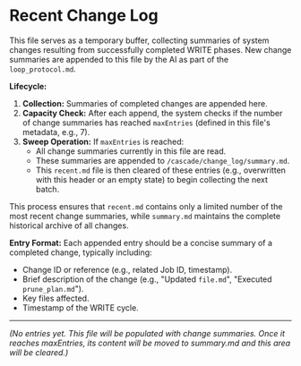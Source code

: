 <!-- @meta {
  "fileType": "rolling",
  "subtype": "buffer",
  "purpose": "A buffer for collecting summaries of recent system changes (from WRITE phases), up to 'maxEntries'. Once full, its contents are swept to the main change_log summary.",
  "editPolicy": "appendOnly",
  "routeScope": "global",
  "maxEntries": 7,
  "mergeTarget": "/cascade/change_log/summary.md"
} -->
# Recent Change Log

This file serves as a temporary buffer, collecting summaries of system changes resulting from successfully completed WRITE phases. New change summaries are appended to this file by the AI as part of the `loop_protocol.md`.

**Lifecycle:**
1.  **Collection:** Summaries of completed changes are appended here.
2.  **Capacity Check:** After each append, the system checks if the number of change summaries has reached `maxEntries` (defined in this file's metadata, e.g., 7).
3.  **Sweep Operation:** If `maxEntries` is reached:
    *   All change summaries currently in this file are read.
    *   These summaries are appended to `/cascade/change_log/summary.md`.
    *   This `recent.md` file is then cleared of these entries (e.g., overwritten with this header or an empty state) to begin collecting the next batch.

This process ensures that `recent.md` contains only a limited number of the most recent change summaries, while `summary.md` maintains the complete historical archive of all changes.

**Entry Format:**
Each appended entry should be a concise summary of a completed change, typically including:
- Change ID or reference (e.g., related Job ID, timestamp).
- Brief description of the change (e.g., "Updated `file.md`", "Executed `prune_plan.md`").
- Key files affected.
- Timestamp of the WRITE cycle.

---
*(No entries yet. This file will be populated with change summaries. Once it reaches maxEntries, its content will be moved to summary.md and this area will be cleared.)*
